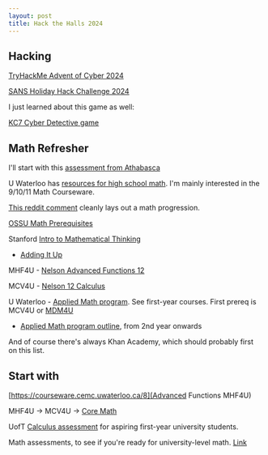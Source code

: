 ```yaml
---
layout: post
title: Hack the Halls 2024
---
```

## Hacking 
[TryHackMe Advent of Cyber 2024](https://tryhackme.com/r/room/adventofcyber2024)

[SANS Holiday Hack Challenge 2024](https://2024.holidayhackchallenge.com/)

I just learned about this game as well: 

[KC7 Cyber Detective game](https://kc7cyber.com/)

## Math Refresher
I'll start with this [assessment from Athabasca](https://www.athabascau.ca/math-site/math-diagnostic-assessment.html)

U Waterloo has [resources for high school math](https://cemc.uwaterloo.ca/resources/courseware?field_subject_area_tools_target_id=3). I'm mainly interested in the 9/10/11 Math Courseware. 

[This reddit comment](https://www.reddit.com/r/learnmath/comments/5nk3ze/comment/dcc8d1m/) cleanly lays out a math progression.

[OSSU Math Prerequisites](https://github.com/ossu/computer-science/blob/master/FAQ.md#how-can-i-review-the-math-prerequisites)

Stanford [Intro to Mathematical Thinking](https://online.stanford.edu/courses/hstar-y0001-introduction-mathematical-thinking)
- [Adding It Up](http://www.nap.edu/catalog.php?record_id=9822)

MHF4U - [Nelson Advanced Functions 12](https://teachers.wrdsb.ca/ruhnke/files/2017/09/Nelson-Advanced-Functions-12-Textbook.pdf)

MCV4U - [Nelson 12 Calculus](http://mrkennedy.pbworks.com/w/file/fetch/91710504/Nelson%20MCV4U%20Textbook.pdf)

U Waterloo - [Applied Math program](https://uwaterloo.ca/future-students/programs/applied-mathematics). See first-year courses. First prereq is MCV4U or [MDM4U](https://tvolearn.com/products/mdm4u-mathematics-of-data-management-online-course)
- [Applied Math program outline](https://uwaterloo.ca/academic-calendar/undergraduate-studies/catalog#/courses?group=Applied%20Mathematics%20(AMATH)), from 2nd year onwards

And of course there's always Khan Academy, which should probably first on this list.

## Start with
[https://courseware.cemc.uwaterloo.ca/8](Advanced Functions MHF4U)

MHF4U -> MCV4U -> [Core Math](https://github.com/ossu/computer-science/tree/master?tab=readme-ov-file#core-math)

UofT [Calculus assessment](https://users.math.utoronto.ca/preparing-for-calculus/) for aspiring first-year university students. 

Math assessments, to see if you're ready for university-level math. [Link](https://mdtp.ucsd.edu/resources/Practice%20Tests.html)